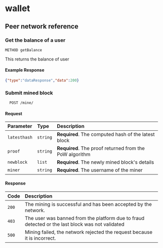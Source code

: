 # wallet

## Peer network reference

### Get the balance of a user

```https
METHOD getBalance
```
This returns the balance of user
#### Example Response
```json
{"type":"dataResponse","data":200}
```
### Submit mined block

```https
  POST /mine/
```
#### Request
| Parameter | Type     | Description                       |
| :-------- | :------- | :-------------------------------- |
| `latesthash` | `string` | **Required**. The computed hash of the latest block |
| `proof` | `string` | **Required**. The proof returned from the PoW algorithm |
| `newblock` | `list` | **Required**. The newly mined block's details |
| `miner` | `string` | **Required**. The username of the miner |

#### Response
| Code | Description                       |
| :-------- | :-------------------------------- |
| `200` | The mining is successful and has been accepted by the network. |
| `403` | The user was banned from the platform due to fraud detected or the last block was not validated |
| `500` | Mining failed, the network rejected the request because it is incorrect. |

